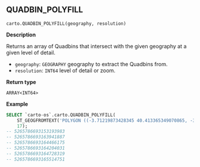 ## QUADBIN_POLYFILL

```sql:signature
carto.QUADBIN_POLYFILL(geography, resolution)
```

**Description**

Returns an array of Quadbins that intersect with the given geography at a given level of detail.

* `geography`: `GEOGRAPHY` geography to extract the Quadbins from.
* `resolution`: `INT64` level of detail or zoom.

**Return type**

`ARRAY<INT64>`

**Example**

```sql
SELECT `carto-os`.carto.QUADBIN_POLYFILL(
    ST_GEOGFROMTEXT('POLYGON ((-3.71219873428345 40.413365349070865, -3.7144088745117 40.40965661286395, -3.70659828186035 40.409525904775634, -3.71219873428345 40.413365349070865))'),
    17);
-- 5265786693153193983
-- 5265786693163941887
-- 5265786693164466175
-- 5265786693164204031
-- 5265786693164728319
-- 5265786693165514751
```
